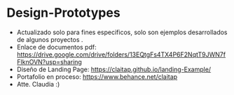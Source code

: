 # Design-Prototypes
- Actualizado solo para fines especificos, solo son ejemplos desarrollados de algunos proyectos .
- Enlace de documentos pdf: https://drive.google.com/drive/folders/13EQtgFs4TX4P6F2NqtT9JWN7fFlknOVN?usp=sharing 
- Diseño de Landing Page: https://claitap.github.io/landing-Example/
- Portafolio en proceso: https://www.behance.net/claitap
- Atte. Claudia :)
